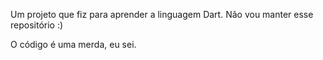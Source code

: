 Um projeto que fiz para aprender a linguagem Dart.
Não vou manter esse repositório :) 

O código é uma merda, eu sei.

